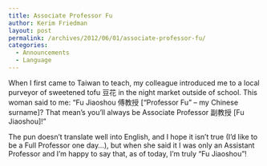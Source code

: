 ```yaml
---
title: Associate Professor Fu
author: Kerim Friedman
layout: post
permalink: /archives/2012/06/01/associate-professor-fu/
categories:
  - Announcements
  - Language
---
```

When I first came to Taiwan to teach, my colleague introduced me to a local purveyor of sweetened tofu 豆花 in the night market outside of school. This woman said to me: &#8220;Fu Jiaoshou 傅教授 [&#8220;Professor Fu&#8221; &#8211; my Chinese surname]? That mean&#8217;s you&#8217;ll always be Associate Professor 副教授 [Fu Jiaoshou]!&#8221;

The pun doesn&#8217;t translate well into English, and I hope it isn&#8217;t true (I&#8217;d like to be a Full Professor one day…), but when she said it I was only an Assistant Professor and I&#8217;m happy to say that, as of today, I&#8217;m truly &#8220;Fu Jiaoshou&#8221;!

